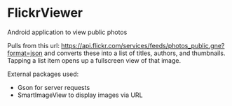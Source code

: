 # FlickrViewer
Android application to view public photos

Pulls from this url: https://api.flickr.com/services/feeds/photos_public.gne?format=json
and converts these into a list of titles, authors, and thumbnails.
Tapping a list item opens up a fullscreen view of that image.

External packages used:
- Gson for server requests
- SmartImageView to display images via URL
